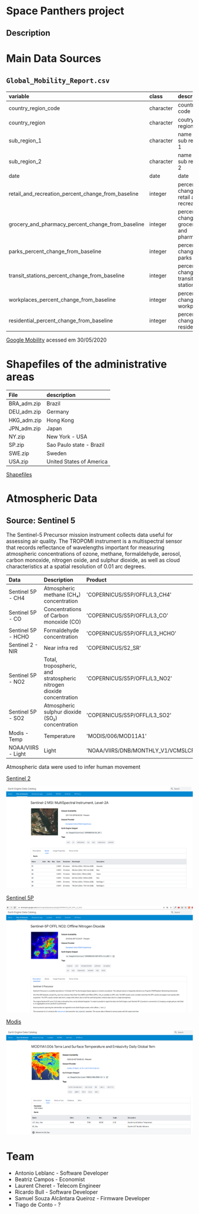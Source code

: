 # Space Panthers project

## Description



# Main Data Sources

## `Global_Mobility_Report.csv`

|variable                                           |class     |description |
|:--------------------------------------------------|:---------|:-----------|
|country_region_code                                |character | country code |          
|country_region                                     |character | coutry region |
|sub_region_1                                       |character | name of sub region 1 |
|sub_region_2                                       |character | name of sub region 2 |
|date                                               |date      | date |
|retail_and_recreation_percent_change_from_baseline |integer   | percentage change of retail and recreaction |
|grocery_and_pharmacy_percent_change_from_baseline  |integer   | percentage change of grocery and pharmacy |
|parks_percent_change_from_baseline                 |integer   | percentage change of parks |
|transit_stations_percent_change_from_baseline      |integer   | percentage change of transit stations |
|workplaces_percent_change_from_baseline            |integer   | percentage change of workplaces |
|residential_percent_change_from_baseline           |integer   | percentage change of residential |
 
[Google Mobility](https://www.google.com/covid19/mobility/) acessed em 30/05/2020

# Shapefiles of the administrative areas

|File          |description     |
|:-------------|:---------------|
|BRA_adm.zip   | Brazil |
|DEU_adm.zip   | Germany |
|HKG_adm.zip   | Hong Kong |
|JPN_adm.zip   | Japan |
|NY.zip        | New York - USA |
|SP.zip        | Sao Paulo state - Brazil |
|SWE.zip       | Sweden |
|USA.zip       | United States of America |

[Shapefiles](https://www.diva-gis.org/gdata)

# Atmospheric Data

## Source: Sentinel 5

The Sentinel-5 Precursor mission instrument collects data useful for assessing air quality. The TROPOMI instrument is a multispectral sensor that records reflectance of wavelengths important for measuring atmospheric concentrations of ozone, methane, formaldehyde, aerosol, carbon monoxide, nitrogen oxide, and sulphur dioxide, as well as cloud characteristics at a spatial resolution of 0.01 arc degrees.

|Data                |Description     | Product
|:-------------------|:---------------|:------------------------------------- |
| Sentinel 5P - CH4  | Atmospheric methane (CH₄) concentration | 'COPERNICUS/S5P/OFFL/L3_CH4' |
| Sentinel 5P - CO   | Concentrations of Carbon monoxide (CO) |  'COPERNICUS/S5P/OFFL/L3_CO' |
| Sentinel 5P - HCHO | Formaldehyde concentration | 'COPERNICUS/S5P/OFFL/L3_HCHO' | 
| Sentinel 2 - NIR   | Near infra red | 'COPERNICUS/S2_SR' |
| Sentinel 5P - NO2  | Total, tropospheric, and stratospheric nitrogen dioxide concentration |  'COPERNICUS/S5P/OFFL/L3_NO2' |
| Sentinel 5P - SO2  | Atmospheric sulphur dioxide (SO₂) concentration | 'COPERNICUS/S5P/OFFL/L3_SO2' |
| Modis - Temp       | Temperature | 'MODIS/006/MOD11A1' |
| NOAA/VIIRS - Light | Light | 'NOAA/VIIRS/DNB/MONTHLY_V1/VCMSLCFG' |

Atmospheric data were used to infer human movement

[Sentinel 2](https://developers.google.com/earth-engine/datasets/catalog/COPERNICUS_S2_SR)

![sentinel 2](./docs/images/sentinel_2.png)

[Sentinel 5P](https://developers.google.com/earth-engine/datasets/catalog/COPERNICUS_S5P_NRTI_L3_AER_AI)

![sentinel %P](./docs/images/sentinel_5P.png)

[Modis](https://developers.google.com/earth-engine/datasets/catalog/MODIS_006_MOD11A1)

![MODIS](./docs/images/modis.png)

# Team

- Antonio Leblanc - Software Developer
- Beatriz Campos - Economist
- Laurent Cheret - Telecom Engineer
- Ricardo Bull - Software Developer
- Samuel Souza Alcântara Queiroz - Firmware Developer
- Tiago de Conto - ?
